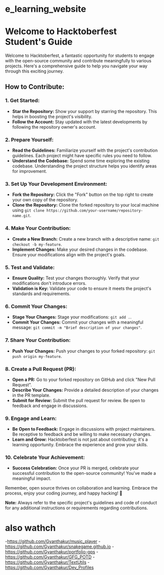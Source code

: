# e_learning_website

# Welcome to Hacktoberfest Student's Guide

Welcome to Hacktoberfest, a fantastic opportunity for students to engage with the open-source community and contribute meaningfully to various projects. Here's a comprehensive guide to help you navigate your way through this exciting journey.

## How to Contribute:

### 1. **Get Started:**
   - **Star the Repository:**
     Show your support by starring the repository. This helps in boosting the project's visibility.
   - **Follow the Account:**
     Stay updated with the latest developments by following the repository owner's account.

### 2. **Prepare Yourself:**
   - **Read the Guidelines:**
     Familiarize yourself with the project's contribution guidelines. Each project might have specific rules you need to follow.
   - **Understand the Codebase:**
     Spend some time exploring the existing codebase. Understanding the project structure helps you identify areas for improvement.

### 3. **Set Up Your Development Environment:**
   - **Fork the Repository:**
     Click the "Fork" button on the top right to create your own copy of the repository.
   - **Clone the Repository:**
     Clone the forked repository to your local machine using `git clone https://github.com/your-username/repository-name.git`.

### 4. **Make Your Contribution:**
   - **Create a New Branch:**
     Create a new branch with a descriptive name: `git checkout -b my-feature`.
   - **Implement Changes:**
     Make your desired changes in the codebase. Ensure your modifications align with the project's goals.

### 5. **Test and Validate:**
   - **Ensure Quality:**
     Test your changes thoroughly. Verify that your modifications don't introduce errors.
   - **Validation is Key:**
     Validate your code to ensure it meets the project's standards and requirements.

### 6. **Commit Your Changes:**
   - **Stage Your Changes:**
     Stage your modifications: `git add .`.
   - **Commit Your Changes:**
     Commit your changes with a meaningful message: `git commit -m "Brief description of your changes"`.

### 7. **Share Your Contribution:**
   - **Push Your Changes:**
     Push your changes to your forked repository: `git push origin my-feature`.

### 8. **Create a Pull Request (PR):**
   - **Open a PR:**
     Go to your forked repository on GitHub and click "New Pull Request".
   - **Describe Your Changes:**
     Provide a detailed description of your changes in the PR template.
   - **Submit for Review:**
     Submit the pull request for review. Be open to feedback and engage in discussions.

### 9. **Engage and Learn:**
   - **Be Open to Feedback:**
     Engage in discussions with project maintainers. Be receptive to feedback and be willing to make necessary changes.
   - **Learn and Grow:**
     Hacktoberfest is not just about contributing; it's a learning opportunity. Embrace the experience and grow your skills.

### 10. **Celebrate Your Achievement:**
   - **Success Celebration:**
     Once your PR is merged, celebrate your successful contribution to the open-source community! You've made a meaningful impact.

Remember, open source thrives on collaboration and learning. Embrace the process, enjoy your coding journey, and happy hacking! 🚀

**Note:** Always refer to the specific project's guidelines and code of conduct for any additional instructions or requirements regarding contributions.



# also wathch 

-https://github.com/Gyanthakur/music_player
-https://github.com/Gyanthakur/snakegame.github.io
-https://github.com/Gyanthakur/portfolio-gps
-https://github.com/Gyanthakur/GFG_POTD
-https://github.com/Gyanthakur/TextUtils
-https://github.com/Gyanthakur/Dev_Profiles
